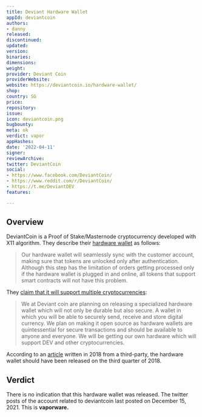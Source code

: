 ```yaml
---
title: Deviant Hardware Wallet
appId: deviantcoin
authors:
- danny
released: 
discontinued: 
updated: 
version: 
binaries: 
dimensions: 
weight: 
provider: Deviant Coin
providerWebsite: 
website: https://deviantcoin.io/hardware-wallet/
shop: 
country: SG
price: 
repository: 
issue: 
icon: deviantcoin.png
bugbounty: 
meta: ok
verdict: vapor
appHashes: 
date: '2022-04-11'
signer: 
reviewArchive: 
twitter: DeviantCoin
social:
- https://www.facebook.com/DeviantCoin/
- https://www.reddit.com/r/DeviantCoin/
- https://t.me/DeviantDEV
features: 

---
```


## Overview

DeviantCoin is a Proof of Stake/Masternode cryptocurrency developed with X11 algorithm. They describe their [hardware wallet](https://deviantcoin.io/hardware-wallet/) as follows: 

> Our hardware wallet will seamlessly sync with the customer account, making sure that tokens are unlocked only after authentication. Although this step has the limitation of orders getting processed only if the hardware wallet is plugged in and online, all tokens that support smart contracts will not have this problem.

They [claim that it will support multiple cryptocurrencies](https://deviantcoin.io/wallets/): 

> We at Deviant coin are planning on releasing a specialized hardware wallet which will not only be durable but also secure. A wallet in which you will be able to securely send, receive and store digital currency. We plan on making it open source as hardware wallets are quintessential for secure transactions and should be available to anyone and everyone. We will be getting our own hardware which will support DEV and other cryptocurrencies. 

According to an [article](https://coinidol.com/privacy-based-cryptocurrency-deviant-coin-announces-whitepaper-release/) written in 2018 from a third-party, the hardware wallet should have been released on the third quarter of 2018.

## Verdict 

There is no indication that this hardware wallet was released. The twitter posts of the account related to deviantcoin last posted on December 15, 2021. This is **vaporware.**

